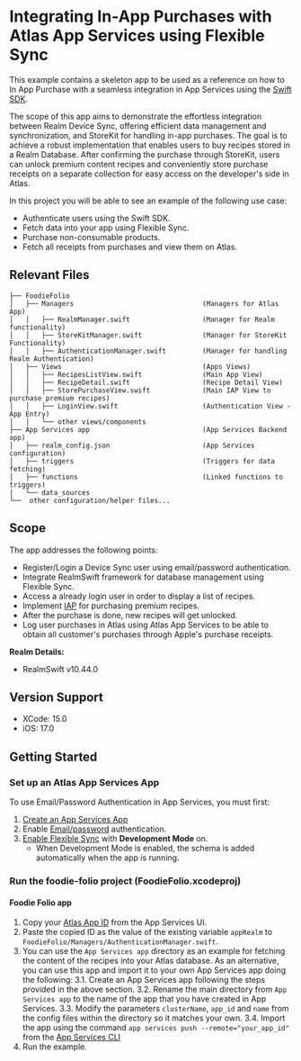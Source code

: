 # Integrating In-App Purchases with Atlas App Services using Flexible Sync

This example contains a skeleton app to be used as a reference on how to In App Purchase with a seamless integration in App Services using the [Swift SDK](https://www.mongodb.com/docs/realm/sdk/swift/#realm-swift-sdk).

The scope of this app aims to demonstrate the effortless integration between Realm Device Sync, offering efficient data management and synchronization, and StoreKit for handling in-app purchases. The goal is to achieve a robust implementation that enables users to buy recipes stored in a Realm Database. After confirming the purchase through StoreKit, users can unlock premium content recipes and conveniently store purchase receipts on a separate collection for easy access on the developer's side in Atlas.

In this project you will be able to see an example of the following use case:
* Authenticate users using the Swift SDK.
* Fetch data into your app using Flexible Sync.
* Purchase non-consumable products.
* Fetch all receipts from purchases and view them on Atlas.

## Relevant Files
```
├── FoodieFolio
│   ├── Managers                                (Managers for Atlas App)
│   │   ├── RealmManager.swift                  (Manager for Realm functionality)
│   │   ├── StoreKitManager.swift               (Manager for StoreKit Functionality)
│   │   ├── AuthenticationManager.swift         (Manager for handling Realm Authentication)
│   ├── Views                                   (Apps Views)
│   │   ├── RecipesListView.swift               (Main App View)
│   │   ├── RecipeDetail.swift                  (Recipe Detail View)
│   │   ├── StorePurchaseView.swift             (Main IAP View to purchase premium recipes)
│   │   ├── LoginView.swift                     (Authentication View - App Entry)
│   │   └── other views/components
├── App Services app                            (App Services Backend app)
│   ├── realm_config.json                       (App Services configuration)
│   ├── triggers                                (Triggers for data fetching)
│   ├── functions                               (Linked functions to triggers)
│   └── data_sources
└──  other configuration/helper files...
```

## Scope

The app addresses the following points:
* Register/Login a Device Sync user using email/password authentication.
* Integrate RealmSwift framework for database management using Flexible Sync.
* Access a already login user in order to display a list of recipes.
* Implement [IAP](https://developer.apple.com/in-app-purchase/) for purchasing premium recipes.
* After the purchase is done, new recipes will get unlocked.
* Log user purchases in Atlas using Atlas App Services to be able to obtain all customer's purchases through Apple's purchase receipts. 

**Realm Details:**
* RealmSwift v10.44.0

## Version Support

* XCode: 15.0
* iOS: 17.0

## Getting Started

### Set up an Atlas App Services App

To use Email/Password Authentication in App Services, you must first:

1. [Create an App Services App](https://www.mongodb.com/docs/atlas/app-services/manage-apps/create/create-with-ui/)
2. Enable [Email/password](https://www.mongodb.com/docs/atlas/app-services/authentication/email-password/) authentication.
3. [Enable Flexible Sync](https://www.mongodb.com/docs/atlas/app-services/sync/configure/enable-sync/) with **Development Mode** on.
    * When Development Mode is enabled, the schema is added automatically when the 
      app is running.

### Run the foodie-folio project (FoodieFolio.xcodeproj)

#### Foodie Folio app

1. Copy your [Atlas App ID](https://www.mongodb.com/docs/atlas/app-services/reference/find-your-project-or-app-id/#std-label-find-your-app-id) from the App Services UI.
2. Paste the copied ID as the value of the existing variable `appRealm` to `FoodieFolio/Managers/AuthenticationManager.swift`.
3. You can use the `App Services app` directory as an example for fetching the content of the recipes into your Atlas database. As an alternative, you can use this app and import it to your own App Services app doing the following:
3.1. Create an App Services app following the steps provided in the above section.
3.2. Rename the main directory from `App Services app` to the name of the app that you have created in App Services.
3.3. Modify the parameters `clusterName`, `app_id` and `name` from the config files within the directory so it matches your own. 
3.4. Import the app using the command `app services push --remote="your_app_id"` from the [App Services CLI](https://www.mongodb.com/docs/atlas/app-services/cli/#installation)
4. Run the example.
